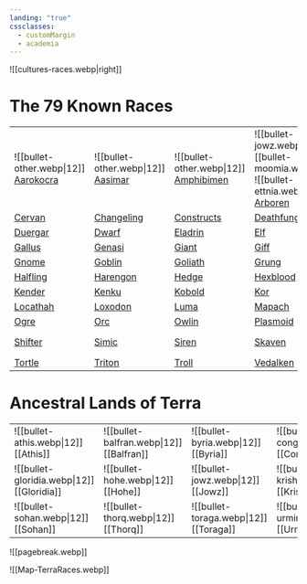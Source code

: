 ```yaml
---
landing: "true"
cssclasses:
  - customMargin
  - academia
---
```

![[cultures-races.webp|right]]

# The 79 Known Races

|                                                                                    |                                                                                |                                                                                             |                                                                                                                                              |                                                              |                                                           |                                                           |
| ---------------------------------------------------------------------------------- | ------------------------------------------------------------------------------ | ------------------------------------------------------------------------------------------- | -------------------------------------------------------------------------------------------------------------------------------------------- | ------------------------------------------------------------ | --------------------------------------------------------- | --------------------------------------------------------- |
| ![[bullet-other.webp\|12]] [Aarokocra](https://5e.tools/races.html#aarakocra_mpmm) | ![[bullet-other.webp\|12]] [Aasimar](https://5e.tools/races.html#aasimar_mpmm) | ![[bullet-other.webp\|12]] [Amphibimen](https://www.dandwiki.com/wiki/Amphibimen_(5e_Race)) | ![[bullet-jowz.webp\|12]] ![[bullet-moomia.webp\|12]] ![[bullet-ettnia.webp\|12]] [Arboren](https://www.dandwiki.com/wiki/Arboren_(5e_Race)) | [Autognome](https://5e.tools/races.html#autognome_aag)       | [Bugbear](https://5e.tools/races.html#bugbear_mpmm)       | [Centaur](https://5e.tools/races.html#centaur_mpmm)       |
| [Cervan](https://5e.tools/races.html#cervan_hwcs)                                  | [Changeling](https://5e.tools/races.html#changeling_mpmm)                      | [Constructs](https://forgottenrealms.fandom.com/wiki/Construct)                             | [Deathfung](https://www.dandwiki.com/wiki/Deathfung_(5e_Race))                                                                               | [Deity](https://forgottenrealms.fandom.com/wiki/Deity)       | [Dhampir](https://5e.tools/races.html#dhampir_vrgr)       | [Dragonborn](https://5e.tools/races.html#dragonborn_phb)  |
| [Duergar](https://5e.tools/races.html#duergar_mpmm)                                | [Dwarf](https://5e.tools/races.html#dwarf_phb)                                 | [Eladrin](https://5e.tools/races.html#eladrin_mpmm)                                         | [Elf](https://5e.tools/races.html#elf_phb)                                                                                                   | [Fairy](https://5e.tools/races.html#fairy_mpmm)              | [Firbolg](https://5e.tools/races.html#firbolg_mpmm)       | [Floran](https://www.dandwiki.com/wiki/Floran_(5e_Race))  |
| [Gallus](https://5e.tools/races.html#gallus_hwcs)                                  | [Genasi](https://5e.tools/races.html#genasi_mpmm)                              | [Giant](https://forgottenrealms.fandom.com/wiki/Giant)                                      | [Giff](https://5e.tools/races.html#giff_aag)                                                                                                 | [Gith](https://5e.tools/races.html#gith_mtf)                 | [Githyanki](https://5e.tools/races.html#githyanki_mpmm)   | [Githzerai](https://5e.tools/races.html#githzerai_mpmm)   |
| [Gnome](https://5e.tools/races.html#gnome_phb)                                     | [Goblin](https://5e.tools/races.html#goblin_mpmm)                              | [Goliath](https://5e.tools/races.html#goliath_mpmm)                                         | [Grung](https://5e.tools/races.html#grung_oga)                                                                                               | [Hadozee](https://5e.tools/races.html#hadozee_aag)           | [Half-Elf](https://5e.tools/races.html#half-elf_phb)      | [Half-Orc](https://5e.tools/races.html#half-orc_phb)      |
| [Halfling](https://5e.tools/races.html#halfling_phb)                               | [Harengon](https://5e.tools/races.html#harengon_mpmm)                          | [Hedge](https://5e.tools/races.html#hedge_hwcs)                                             | [Hexblood](https://5e.tools/races.html#hexblood_vrgr)                                                                                        | [Hobgoblin](https://5e.tools/races.html#hobgoblin_mpmm)      | [Human](https://5e.tools/races.html#human_phb)            | [Kalashtar](https://5e.tools/races.html#kalashtar_erlw)   |
| [Kender](https://5e.tools/races.html#kender_dsotdq)                                | [Kenku](https://5e.tools/races.html#kenku_vgm)                                 | [Kobold](https://5e.tools/races.html#kobold_mpmm)                                           | [Kor](https://5e.tools/races.html#kor_psz)                                                                                                   | [Khenra](https://5e.tools/races.html#khenra_psa)             | [Lizardfolk](https://5e.tools/races.html#lizardfolk_mpmm) | [Leonin](https://5e.tools/races.html#leonin_mot)          |
| [Locathah](https://5e.tools/races.html#locathah_lr)                                | [Loxodon](https://5e.tools/races.html#loxodon_ggr)                             | [Luma](https://5e.tools/races.html#luma_hwcs)                                               | [Mapach](https://5e.tools/races.html#mapach_hwcs)                                                                                            | [Merfolk](https://5e.tools/races.html#merfolk_psz)           | [Minotaur](https://5e.tools/races.html#minotaur_mpmm)     | [Naga](https://5e.tools/races.html#naga_psa)              |
| [Ogre](https://forgottenrealms.fandom.com/wiki/Ogre)                               | [Orc](https://5e.tools/races.html#orc_mpmm)                                    | [Owlin](https://5e.tools/races.html#owlin_scc)                                              | [Plasmoid](https://5e.tools/races.html#plasmoid_aag)                                                                                         | [Porcein](https://triplecrit.fandom.com/wiki/Porcein_(Race)) | [Satyr](https://5e.tools/races.html#satyr_mpmm)           | [Shadar-Kai](https://5e.tools/races.html#shadar-kai_mpmm) |
| [Shifter](https://5e.tools/races.html#shifter_mpmm)                                | [Simic](https://5e.tools/races.html#simic%20hybrid_ggr)                        | [Siren](https://5e.tools/races.html#siren_psx)                                              | [Skaven](https://www.dandwiki.com/wiki/Skaven_(5e_Race))                                                                                     | [Tabaxi](https://5e.tools/races.html#tabaxi_mpmm)            | [Thri-kreen](https://5e.tools/races.html#thri-kreen_aag)  | [Tiefling](https://5e.tools/races.html#tiefling_phb)      |
| [Tortle](https://5e.tools/races.html#tortle_mpmm)                                  | [Triton](https://5e.tools/races.html#triton_mpmm)                              | [Troll](https://forgottenrealms.fandom.com/wiki/Troll)                                      | [Vedalken](https://5e.tools/races.html#vedalken_ggr)                                                                                         | [Verdan](https://5e.tools/races.html#verdan_ai)              | [Warforged](https://5e.tools/races.html#warforged_erlw)   | [Yuan-Ti](https://5e.tools/races.html#yuan-ti_mpmm)       |

# Ancestral Lands of Terra

|                                            |                                          |                                        |                                        |                                            |                                        |                                        |                                          |
| :----------------------------------------- | :--------------------------------------- | :------------------------------------- | :------------------------------------- | :----------------------------------------- | :------------------------------------- | :------------------------------------- | :--------------------------------------- |
| ![[bullet-athis.webp\|12]] [[Athis]]       | ![[bullet-balfran.webp\|12]] [[Balfran]] | ![[bullet-byria.webp\|12]] [[Byria]]   | ![[bullet-congia.webp\|12]] [[Congia]] | ![[bullet-estrelia.webp\|12]] [[Estrelia]] | ![[bullet-ettnia.webp\|12]] [[Ettnia]] | ![[bullet-fontia.webp\|12]] [[Fontia]] | ![[bullet-frace.webp\|12]] [[Frace]]     |
| ![[bullet-gloridia.webp\|12]] [[Gloridia]] | ![[bullet-hohe.webp\|12]] [[Hohe]]       | ![[bullet-jowz.webp\|12]] [[Jowz]]     | ![[bullet-krish.webp\|12]] [[Krish]]   | ![[bullet-lignia.webp\|12]] [[Lignia]]     | ![[bullet-moomia.webp\|12]] [[Moomia]] | ![[bullet-shaba.webp\|12]] [[Shaba]]   | ![[bullet-loomia.webp\|12]] [[Loomia]]   |
| ![[bullet-sohan.webp\|12]] [[Sohan]]       | ![[bullet-thorq.webp\|12]] [[Thorq]]     | ![[bullet-toraga.webp\|12]] [[Toraga]] | ![[bullet-urmir.webp\|12]] [[Urmir]]   | ![[bullet-vannes.webp\|12]] [[Vannes]]     | ![[bullet-vilia.webp\|12]] [[Vilia]]   | ![[bullet-viso.webp\|12]] [[Viso]]     | ![[bullet-westler.webp\|12]] [[Westler]] |

![[pagebreak.webp]]

![[Map-TerraRaces.webp]]